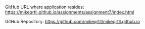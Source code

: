 GitHub URL where application resides:
https://mikeqrtll.github.io/assignments/assignment7/index.html

GitHub Repository:
https://github.com/mikeqrtll/mikeqrtll.github.io